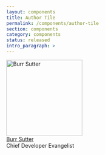```yaml
---
layout: components
title: Author Tile
permalink: /components/author-tile
section: components
category: components
status: released
intro_paragraph: >
---
```


  <div class="rhd-c-author--tile">
    <span class="rhd-c-author--tile-hero">
      <img src="https://developers.redhat.com/sites/default/files/styles/square_small/public/080817_BURRSUTTER_6INX6IN_300DPI-min.jpg?itok=7ViRCOCR" alt="Burr Sutter" typeof="foaf:Image" width="200" height="200">
    </span>
    <div class="rhd-c-author--tile-info">
      <div class="rhd-c-author--tile-name">
        <a href="#">Burr Sutter</a>
      </div>
      <div class="rhd-c-author--tile-title">Chief Developer Evangelist</div>
    </div>
  </div>
